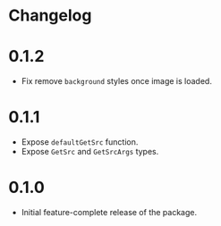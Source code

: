 # Changelog

# 0.1.2

- Fix remove `background` styles once image is loaded.

# 0.1.1

- Expose `defaultGetSrc` function.
- Expose `GetSrc` and `GetSrcArgs` types.

# 0.1.0

- Initial feature-complete release of the package.
